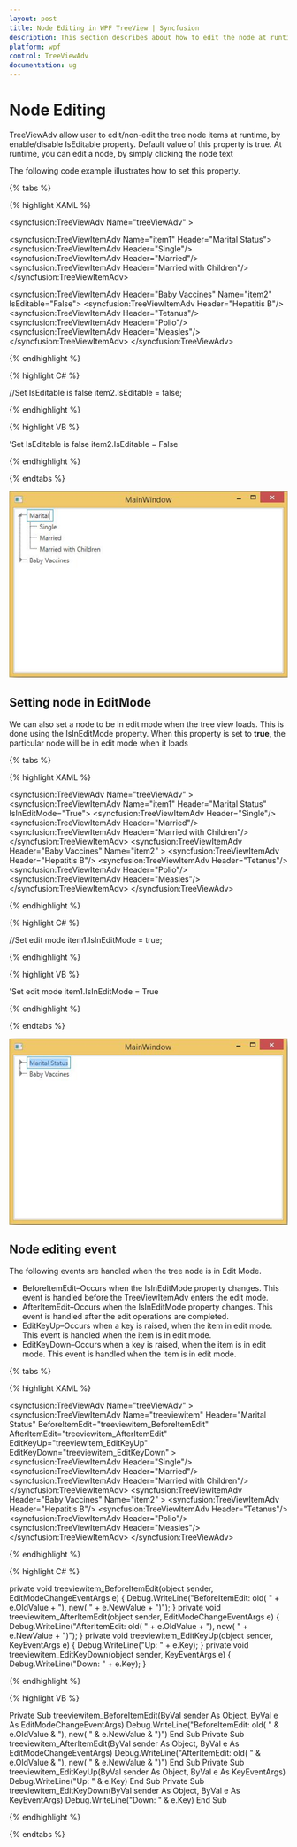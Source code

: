 ```yaml
---
layout: post
title: Node Editing in WPF TreeView | Syncfusion
description: This section describes about how to edit the node at runtime in WPF TreeView.
platform: wpf
control: TreeViewAdv
documentation: ug
---
```

# Node Editing

TreeViewAdv allow user to edit/non-edit the tree node items at runtime, by enable/disable IsEditable property. Default value of this property is true. At runtime, you can edit a node, by simply clicking the node text

The following code example illustrates how to set this property.

{% tabs %}

{% highlight XAML %}

<syncfusion:TreeViewAdv Name="treeViewAdv"  >
<!-- Able to edit this node becuase IsEditable is true-->
<syncfusion:TreeViewItemAdv Name="item1" Header="Marital Status">
<syncfusion:TreeViewItemAdv Header="Single"/>
<syncfusion:TreeViewItemAdv Header="Married"/>
<syncfusion:TreeViewItemAdv Header="Married with Children"/>
</syncfusion:TreeViewItemAdv>
<!-- Unable to edit this node becuase IsEditable is false-->
<syncfusion:TreeViewItemAdv Header="Baby Vaccines" Name="item2" IsEditable="False">
<syncfusion:TreeViewItemAdv Header="Hepatitis B"/>
<syncfusion:TreeViewItemAdv Header="Tetanus"/>
<syncfusion:TreeViewItemAdv Header="Polio"/>
<syncfusion:TreeViewItemAdv Header="Measles"/>
</syncfusion:TreeViewItemAdv>
</syncfusion:TreeViewAdv>

{% endhighlight %}

{% highlight C# %}

//Set IsEditable is false
item2.IsEditable = false;

{% endhighlight %}

{% highlight VB %}

'Set IsEditable is false
item2.IsEditable = False

{% endhighlight %}

{% endtabs %}  

![Editing the WPF TreeView items](Node_editing_images/Node_editing_img1.jpeg)

## Setting node in EditMode

We can also set a node to be in edit mode when the tree view loads. This is done using the IsInEditMode property. When this property is set to __true__, the particular node will be in edit mode when it loads

{% tabs %}

{% highlight XAML %}

<syncfusion:TreeViewAdv Name="treeViewAdv"  >
<syncfusion:TreeViewItemAdv Name="item1" Header="Marital Status" IsInEditMode="True">
<syncfusion:TreeViewItemAdv Header="Single"/>
<syncfusion:TreeViewItemAdv Header="Married"/>
<syncfusion:TreeViewItemAdv Header="Married with Children"/>
</syncfusion:TreeViewItemAdv>
<syncfusion:TreeViewItemAdv Header="Baby Vaccines" Name="item2"  >
<syncfusion:TreeViewItemAdv Header="Hepatitis B"/>
<syncfusion:TreeViewItemAdv Header="Tetanus"/>
<syncfusion:TreeViewItemAdv Header="Polio"/>
<syncfusion:TreeViewItemAdv Header="Measles"/>
</syncfusion:TreeViewItemAdv>
</syncfusion:TreeViewAdv>

{% endhighlight %}

{% highlight C# %}

//Set edit mode
item1.IsInEditMode = true;

{% endhighlight %}

{% highlight VB %}

'Set edit mode
item1.IsInEditMode = True

{% endhighlight %}

{% endtabs %}  

![WPF TreeView item in editing mode](Node_editing_images/Node_editing_img2.jpeg)

## Node editing event

The following events are handled when the tree node is in Edit Mode.

* BeforeItemEdit–Occurs when the IsInEditMode property changes. This event is handled before the TreeViewItemAdv enters the edit mode.
* AfterItemEdit–Occurs when the IsInEditMode property changes. This event is handled after the edit operations are completed.
* EditKeyUp–Occurs when a key is raised, when the item in edit mode. This event is handled when the item is in edit mode.
* EditKeyDown–Occurs when a key is raised, when the item is in edit mode. This event is handled when the item is in edit mode.

{% tabs %}

{% highlight XAML %}

<syncfusion:TreeViewAdv Name="treeViewAdv"  >
<syncfusion:TreeViewItemAdv Name="treeviewitem" Header="Marital Status" BeforeItemEdit="treeviewitem_BeforeItemEdit" AfterItemEdit="treeviewitem_AfterItemEdit" EditKeyUp="treeviewitem_EditKeyUp" EditKeyDown="treeviewitem_EditKeyDown" >
<syncfusion:TreeViewItemAdv Header="Single"/>
<syncfusion:TreeViewItemAdv Header="Married"/>
<syncfusion:TreeViewItemAdv Header="Married with Children"/>
</syncfusion:TreeViewItemAdv>
<syncfusion:TreeViewItemAdv Header="Baby Vaccines" Name="item2"  >
<syncfusion:TreeViewItemAdv Header="Hepatitis B"/>
<syncfusion:TreeViewItemAdv Header="Tetanus"/>
<syncfusion:TreeViewItemAdv Header="Polio"/>
<syncfusion:TreeViewItemAdv Header="Measles"/>
</syncfusion:TreeViewItemAdv>
</syncfusion:TreeViewAdv>

{% endhighlight %}

{% highlight C# %}

private void treeviewitem_BeforeItemEdit(object sender, EditModeChangeEventArgs e)
{
    Debug.WriteLine("BeforeItemEdit: old( " + e.OldValue + "), new( " + e.NewValue + ")");
}
private void treeviewitem_AfterItemEdit(object sender, EditModeChangeEventArgs e)
{
    Debug.WriteLine("AfterItemEdit: old( " + e.OldValue + "), new( " + e.NewValue + ")");
}
private void treeviewitem_EditKeyUp(object sender, KeyEventArgs e)
{
    Debug.WriteLine("Up: " + e.Key);
}
private void treeviewitem_EditKeyDown(object sender, KeyEventArgs e)
{
    Debug.WriteLine("Down: " + e.Key);
}

{% endhighlight %}

{% highlight VB %}

Private Sub treeviewitem_BeforeItemEdit(ByVal sender As Object, ByVal e As EditModeChangeEventArgs)
Debug.WriteLine("BeforeItemEdit: old( " & e.OldValue & "), new( " & e.NewValue & ")")
End Sub
Private Sub treeviewitem_AfterItemEdit(ByVal sender As Object, ByVal e As EditModeChangeEventArgs)
Debug.WriteLine("AfterItemEdit: old( " & e.OldValue & "), new( " & e.NewValue & ")")
End Sub
Private Sub treeviewitem_EditKeyUp(ByVal sender As Object, ByVal e As KeyEventArgs)
Debug.WriteLine("Up: " & e.Key)
End Sub
Private Sub treeviewitem_EditKeyDown(ByVal sender As Object, ByVal e As KeyEventArgs)
Debug.WriteLine("Down: " & e.Key)
End Sub

{% endhighlight %}

{% endtabs %}  

